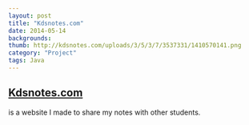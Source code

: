 ```yaml
---
layout: post
title: "Kdsnotes.com"
date: 2014-05-14
backgrounds:
thumb: http://kdsnotes.com/uploads/3/5/3/7/3537331/1410570141.png
category: "Project"
tags: Java 
---
```


## [Kdsnotes.com](https://kdsnotes.com) 
is a website I made to share my notes with other students. 
